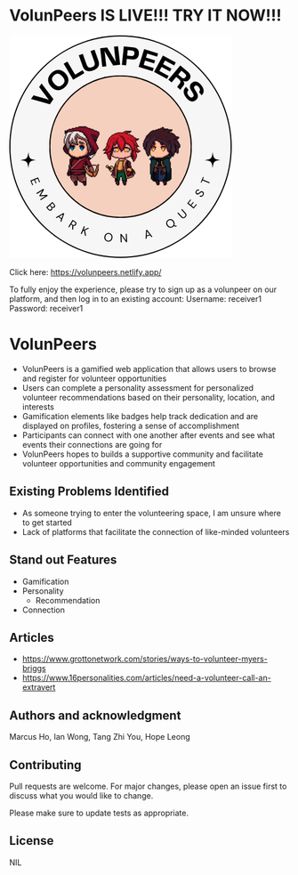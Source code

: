 # VolunPeers IS LIVE!!! TRY IT NOW!!!
<img title="Logo" alt="Alt text" src="/volunpeers-fe-main/public/images/logo/volunpeers_trans.png">

Click here: https://volunpeers.netlify.app/

To fully enjoy the experience, please try to sign up as a volunpeer on our platform, and then log in to an existing account:
Username: receiver1
Password: receiver1

# VolunPeers

- VolunPeers is a gamified web application that allows users to browse and register for volunteer opportunities
- Users can complete a personality assessment for personalized volunteer recommendations based on their personality, location, and interests
- Gamification elements like badges help track dedication and are displayed on profiles, fostering a sense of accomplishment
- Participants can connect with one another after events and see what events their connections are going for
- VolunPeers hopes to builds a supportive community and facilitate volunteer opportunities and community engagement

## Existing Problems Identified

- As someone trying to enter the volunteering space, I am unsure where to get started
- Lack of platforms that facilitate the connection of like-minded volunteers

## Stand out Features

- Gamification
- Personality
  - Recommendation
- Connection

## Articles

- https://www.grottonetwork.com/stories/ways-to-volunteer-myers-briggs
- https://www.16personalities.com/articles/need-a-volunteer-call-an-extravert

## Authors and acknowledgment

Marcus Ho, Ian Wong, Tang Zhi You, Hope Leong

## Contributing

Pull requests are welcome. For major changes, please open an issue first
to discuss what you would like to change.

Please make sure to update tests as appropriate.

## License

NIL